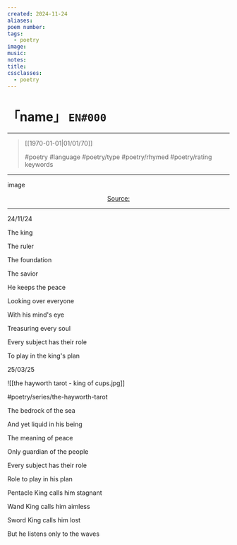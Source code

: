```yaml
---
created: 2024-11-24
aliases:
poem number:
tags:
  - poetry
image:
music:
notes:
title:
cssclasses:
  - poetry
---
```

# 「name」 `EN#000`

---

> [[1970-01-01|01/01/70]]
>  
> #poetry
> #language
> #poetry/type
> #poetry/rhymed
> #poetry/rating
> keywords

---

image

<center class="img_caption"><a href="https://" class="source-link">Source: </a></center>

---

24/11/24

  

The king

The ruler

The foundation

The savior 

He keeps the peace

Looking over everyone

With his mind's eye

Treasuring every soul

Every subject has their role 

To play in the king's plan

  

25/03/25

  
  
![[the hayworth tarot - king of cups.jpg]]

#poetry/series/the-hayworth-tarot

The bedrock of the sea

And yet liquid in his being

The meaning of peace

Only guardian of the people

Every subject has their role 

Role to play in his plan

  

Pentacle King calls him stagnant

Wand King calls him aimless

Sword King calls him lost

But he listens only to the waves